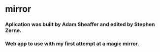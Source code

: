 # mirror
### Aplication was built by Adam Sheaffer and edited by Stephen Zerne.
### Web app to use with my first attempt at a magic mirror.

